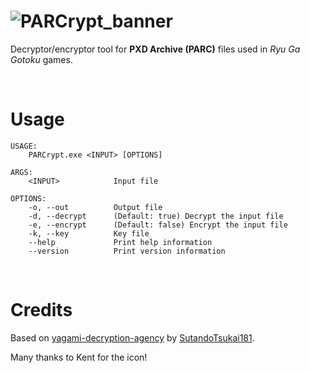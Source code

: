 # ![PARCrypt_banner](https://github.com/Ret-HZ/PARCrypt/assets/20912888/adc2478f-dbf4-4d37-b5f4-fb77ddb06ad6)

Decryptor/encryptor tool for **PXD Archive (PARC)** files used in _Ryu Ga Gotoku_ games.

<br/>
 
# Usage

```
USAGE:
    PARCrypt.exe <INPUT> [OPTIONS]

ARGS:
    <INPUT>            Input file

OPTIONS:
    -o, --out          Output file
    -d, --decrypt      (Default: true) Decrypt the input file
    -e, --encrypt      (Default: false) Encrypt the input file
    -k, --key          Key file
    --help             Print help information
    --version          Print version information
```

<br/>

# Credits
Based on [yagami-decryption-agency](https://github.com/SutandoTsukai181/yagami-decryption-agency) by [SutandoTsukai181](https://github.com/SutandoTsukai181).

Many thanks to Kent for the icon!
